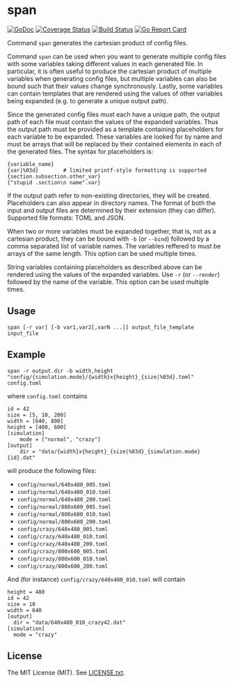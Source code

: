 # span

[![GoDoc](https://godoc.org/github.com/simleb/span?status.svg)](http://godoc.org/github.com/simleb/span)
[![Coverage Status](https://img.shields.io/coveralls/simleb/span.svg)](https://coveralls.io/r/simleb/span)
[![Build Status](https://drone.io/github.com/simleb/span/status.png)](https://drone.io/github.com/simleb/span/latest)
[![Go Report Card](https://goreportcard.com/badge/github.com/simleb/span)](https://goreportcard.com/report/github.com/simleb/span)

Command `span` generates the cartesian product of config files.

Command `span` can be used when you want to generate multiple config files
with some variables taking different values in each generated file.
In particular, it is often useful to produce the cartesian product of
multiple variables when generating config files, but multiple variables
can also be bound such that their values change synchronously. Lastly,
some variables can contain templates that are rendered using the values
of other variables being expanded (e.g. to generate a unique output path).

Since the generated config files must each have a unique path, the output
path of each file must contain the values of the expanded variables.
Thus the output path must be provided as a template containing placeholders
for each variable to be expanded. These variables are looked for by name
and must be arrays that will be replaced by their contained elements
in each of the generated files. The syntax for placeholders is:

	{variable_name}
	{var|%03d}        # limited printf-style formatting is supported
	{section.subsection.other_var}
	{"stupid .section\n name".var}

If the output path refer to non-existing directories, they will be created.
Placeholders can also appear in directory names. The format of both the input
and output files are determined by their extension (they can differ).
Supported file formats: TOML and JSON.

When two or more variables must be expanded together, that is, not as a
cartesian product, they can be bound with `-b` (or `--bind`) followed by a
comma separated list of variable names. The variables reffered to must
be arrays of the same length. This option can be used multiple times.

String variables containing placeholders as described above can be rendered
using the values of the expanded variables. Use `-r` (or `--render`) followed
by the name of the variable. This option can be used multiple times.

## Usage

	span [-r var] [-b var1,var2[,varN ...]] output_file_template input_file

## Example

	span -r output.dir -b width,height "config/{simulation.mode}/{width}x{height}_{size|%03d}.toml" config.toml

where `config.toml` contains

	id = 42
	size = [5, 10, 200]
	width = [640, 800]
	height = [480, 600]
	[simulation]
		mode = ["normal", "crazy"]
	[output]
		dir = "data/{width}x{height}_{size|%03d}_{simulation.mode}{id}.dat"

will produce the following files:

- `config/normal/640x480_005.toml`
- `config/normal/640x480_010.toml`
- `config/normal/640x480_200.toml`
- `config/normal/800x600_005.toml`
- `config/normal/800x600_010.toml`
- `config/normal/800x600_200.toml`
- `config/crazy/640x480_005.toml`
- `config/crazy/640x480_010.toml`
- `config/crazy/640x480_200.toml`
- `config/crazy/800x600_005.toml`
- `config/crazy/800x600_010.toml`
- `config/crazy/800x600_200.toml`

And (for instance) `config/crazy/640x480_010.toml` will contain

	height = 480
	id = 42
	size = 10
	width = 640
	[output]
	  dir = "data/640x480_010_crazy42.dat"
	[simulation]
	  mode = "crazy"

## License

The MIT License (MIT). See [LICENSE.txt](LICENSE.txt).
